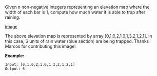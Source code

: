 Given n non-negative integers representing an elevation map where the width of each bar is 1, compute how much water it is able to trap after raining.

[image](http://www.leetcode.com/static/images/problemset/rainwatertrap.png)

The above elevation map is represented by array [0,1,0,2,1,0,1,3,2,1,2,1]. In this case, 6 units of rain water (blue section) are being trapped. Thanks Marcos for contributing this image!

**Example:**

```
Input: [0,1,0,2,1,0,1,3,2,1,2,1]
Output: 6
```